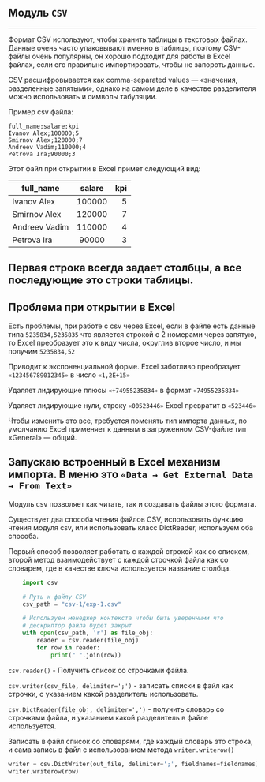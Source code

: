 Модуль `CSV`
---
---
Формат CSV используют, чтобы хранить таблицы в текстовых файлах.
Данные очень часто упаковывают именно в таблицы, поэтому CSV-файлы
очень популярны, он хорошо подходит для работы в Excel файлах, если
его правильно импортировать, чтобы не запороть данные.

CSV расшифровывается как comma-separated values — «значения, 
разделенные запятыми», однако на самом деле в качестве разделителя
можно использовать и символы табуляции.

Пример csv файла:
```
full_name;salare;kpi
Ivanov Alex;100000;5
Smirnov Alex;120000;7
Andreev Vadim;110000;4
Petrova Ira;90000;3
```
Этот файл при открытии в Excel примет следующий вид:

| full_name     | salare  | kpi |
| ------------- |:-------:| ---:|
| Ivanov Alex   | 100000  |  5  |
| Smirnov Alex  | 120000  |  7  |
| Andreev Vadim | 110000  |  4  |
| Petrova Ira   | 90000   |  3  |

Первая строка всегда задает столбцы, а все последующие это 
строки таблицы.
---
Проблема при открытии в Excel
---

Есть проблемы, при работе с csv через Excel, если в файле есть 
данные типа `5235834,5235835` что является строкой с 2 номерами
через запятую, то Excel преобразует это к виду числа, округлив
второе число, и мы получим `5235834,52`

Приводит к экспоненциальной форме. Excel заботливо 
преобразует `«123456789012345»` в число `«1,2E+15»`

Удаляет лидирующие плюсы `«+74955235834»` в формат `«74955235834»`

Удаляет лидирующие нули, строку `«00523446»` Excel превратит в 
`«523446»`

Чтобы изменить это все, требуется поменять тип импорта данных, 
по умолчанию Excel применяет к данным в загруженном CSV-файле
тип «General» — общий. 

Запускаю встроенный в Excel механизм импорта. В меню это 
`«Data → Get External Data → From Text»`
---
Модуль csv позволяет как читать, так и создавать файлы этого 
формата.

Существует два способа чтения файлов CSV, использовать функцию 
чтения модуля csv, или использовать класс DictReader, используем
оба способа.

Первый способ позволяет работать с каждой строкой как со списком,
второй метод взаимодействует с каждой строчкой файла как со
словарем, где в качестве ключа используется название столбца.

```python
    import csv

    # Путь к файлу CSV
    csv_path = "csv-1/exp-1.csv"

    # Используем менеджер контекста чтобы быть уверенными что
    # дескриптор файла будет закрыт
    with open(csv_path, 'r') as file_obj:
        reader = csv.reader(file_obj)
        for row in reader:
            print(" ".join(row))
```

`csv.reader()` - Получить список со строчками файла. 

`csv.writer(csv_file, delimiter=';')` - записать списки в файл как 
строчки, с указанием какой разделитель использовать.

`csv.DictReader(file_obj, delimiter=',')` - получить словарь со
строчками файла, и указанием какой разделитель в файле используется.

Записать в файл список со словарями, где каждый словарь это строка,
и сама запись в файл с использованием метода `writer.writerow()`
```python
writer = csv.DictWriter(out_file, delimiter=';', fieldnames=fieldnames)
writer.writerow(row)
```